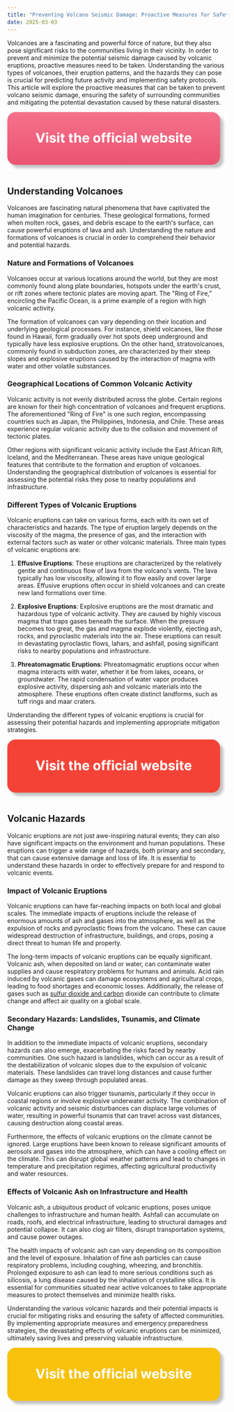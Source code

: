 ```yaml
---
title: "Preventing Volcano Seismic Damage: Proactive Measures for Safety"
date: 2025-03-03
---
```


Volcanoes are a fascinating and powerful force of nature, but they also pose significant risks to the communities living in their vicinity. In order to prevent and minimize the potential seismic damage caused by volcanic eruptions, proactive measures need to be taken. Understanding the various types of volcanoes, their eruption patterns, and the hazards they can pose is crucial for predicting future activity and implementing safety protocols. This article will explore the proactive measures that can be taken to prevent volcano seismic damage, ensuring the safety of surrounding communities and mitigating the potential devastation caused by these natural disasters.

[![Check out the Preventing Volcano Seismic Damage: Proactive Measures for Safety here.](images/visit-official-website-light-pink-5.png "Check out the Preventing Volcano Seismic Damage: Proactive Measures for Safety here.")](https://www.hawaiitours.com/?ref=poolboy17 "Check out the Preventing Volcano Seismic Damage: Proactive Measures for Safety here.")

## Understanding Volcanoes

Volcanoes are fascinating natural phenomena that have captivated the human imagination for centuries. These geological formations, formed when molten rock, gases, and debris escape to the earth's surface, can cause powerful eruptions of lava and ash. Understanding the nature and formations of volcanoes is crucial in order to comprehend their behavior and potential hazards.

### Nature and Formations of Volcanoes

Volcanoes occur at various locations around the world, but they are most commonly found along plate boundaries, hotspots under the earth's crust, or rift zones where tectonic plates are moving apart. The "Ring of Fire," encircling the Pacific Ocean, is a prime example of a region with high volcanic activity.

The formation of volcanoes can vary depending on their location and underlying geological processes. For instance, shield volcanoes, like those found in Hawaii, form gradually over hot spots deep underground and typically have less explosive eruptions. On the other hand, stratovolcanoes, commonly found in subduction zones, are characterized by their steep slopes and explosive eruptions caused by the interaction of magma with water and other volatile substances.

### Geographical Locations of Common Volcanic Activity

Volcanic activity is not evenly distributed across the globe. Certain regions are known for their high concentration of volcanoes and frequent eruptions. The aforementioned "Ring of Fire" is one such region, encompassing countries such as Japan, the Philippines, Indonesia, and Chile. These areas experience regular volcanic activity due to the collision and movement of tectonic plates.

Other regions with significant volcanic activity include the East African Rift, Iceland, and the Mediterranean. These areas have unique geological features that contribute to the formation and eruption of volcanoes. Understanding the geographical distribution of volcanoes is essential for assessing the potential risks they pose to nearby populations and infrastructure.

### Different Types of Volcanic Eruptions

Volcanic eruptions can take on various forms, each with its own set of characteristics and hazards. The type of eruption largely depends on the viscosity of the magma, the presence of gas, and the interaction with external factors such as water or other volcanic materials. Three main types of volcanic eruptions are:

1. **Effusive Eruptions**: These eruptions are characterized by the relatively gentle and continuous flow of lava from the volcano's vents. The lava typically has low viscosity, allowing it to flow easily and cover large areas. Effusive eruptions often occur in shield volcanoes and can create new land formations over time.
    
2. **Explosive Eruptions**: Explosive eruptions are the most dramatic and hazardous type of volcanic activity. They are caused by highly viscous magma that traps gases beneath the surface. When the pressure becomes too great, the gas and magma explode violently, ejecting ash, rocks, and pyroclastic materials into the air. These eruptions can result in devastating pyroclastic flows, lahars, and ashfall, posing significant risks to nearby populations and infrastructure.
    
3. **Phreatomagmatic Eruptions**: Phreatomagmatic eruptions occur when magma interacts with water, whether it be from lakes, oceans, or groundwater. The rapid condensation of water vapor produces explosive activity, dispersing ash and volcanic materials into the atmosphere. These eruptions often create distinct landforms, such as tuff rings and maar craters.
    

Understanding the different types of volcanic eruptions is crucial for assessing their potential hazards and implementing appropriate mitigation strategies.

[![Check out the Preventing Volcano Seismic Damage: Proactive Measures for Safety here.](images/visit-official-website-red-9.png "Check out the Preventing Volcano Seismic Damage: Proactive Measures for Safety here.")](https://www.hawaiitours.com/?ref=poolboy17 "Check out the Preventing Volcano Seismic Damage: Proactive Measures for Safety here.")

## Volcanic Hazards

Volcanic eruptions are not just awe-inspiring natural events; they can also have significant impacts on the environment and human populations. These eruptions can trigger a wide range of hazards, both primary and secondary, that can cause extensive damage and loss of life. It is essential to understand these hazards in order to effectively prepare for and respond to volcanic events.

### Impact of Volcanic Eruptions

Volcanic eruptions can have far-reaching impacts on both local and global scales. The immediate impacts of eruptions include the release of enormous amounts of ash and gases into the atmosphere, as well as the expulsion of rocks and pyroclastic flows from the volcano. These can cause widespread destruction of infrastructure, buildings, and crops, posing a direct threat to human life and property.

The long-term impacts of volcanic eruptions can be equally significant. Volcanic ash, when deposited on land or water, can contaminate water supplies and cause respiratory problems for humans and animals. Acid rain induced by volcanic gases can damage ecosystems and agricultural crops, leading to food shortages and economic losses. Additionally, the release of gases such as [sulfur dioxide and carbon](https://magmamatters.com/the-art-and-science-of-volcano-monitoring/ "The Art and Science of Volcano Monitoring") dioxide can contribute to climate change and affect air quality on a global scale.

### Secondary Hazards: Landslides, Tsunamis, and Climate Change

In addition to the immediate impacts of volcanic eruptions, secondary hazards can also emerge, exacerbating the risks faced by nearby communities. One such hazard is landslides, which can occur as a result of the destabilization of volcanic slopes due to the expulsion of volcanic materials. These landslides can travel long distances and cause further damage as they sweep through populated areas.

Volcanic eruptions can also trigger tsunamis, particularly if they occur in coastal regions or involve explosive underwater activity. The combination of volcanic activity and seismic disturbances can displace large volumes of water, resulting in powerful tsunamis that can travel across vast distances, causing destruction along coastal areas.

Furthermore, the effects of volcanic eruptions on the climate cannot be ignored. Large eruptions have been known to release significant amounts of aerosols and gases into the atmosphere, which can have a cooling effect on the climate. This can disrupt global weather patterns and lead to changes in temperature and precipitation regimes, affecting agricultural productivity and water resources.

### Effects of Volcanic Ash on Infrastructure and Health

Volcanic ash, a ubiquitous product of volcanic eruptions, poses unique challenges to infrastructure and human health. Ashfall can accumulate on roads, roofs, and electrical infrastructure, leading to structural damages and potential collapse. It can also clog air filters, disrupt transportation systems, and cause power outages.

The health impacts of volcanic ash can vary depending on its composition and the level of exposure. Inhalation of fine ash particles can cause respiratory problems, including coughing, wheezing, and bronchitis. Prolonged exposure to ash can lead to more serious conditions such as silicosis, a lung disease caused by the inhalation of crystalline silica. It is essential for communities situated near active volcanoes to take appropriate measures to protect themselves and minimize health risks.

Understanding the various volcanic hazards and their potential impacts is crucial for mitigating risks and ensuring the safety of affected communities. By implementing appropriate measures and emergency preparedness strategies, the devastating effects of volcanic eruptions can be minimized, ultimately saving lives and preserving valuable infrastructure.

[![Get your own Preventing Volcano Seismic Damage: Proactive Measures for Safety today.](images/visit-official-website-amber-43.png "Get your own Preventing Volcano Seismic Damage: Proactive Measures for Safety today.")](https://www.hawaiitours.com/?ref=poolboy17 "Get your own Preventing Volcano Seismic Damage: Proactive Measures for Safety today.")
